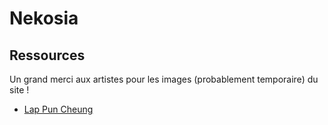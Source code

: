 # Nekosia

## Ressources

Un grand merci aux artistes pour les images (probablement temporaire) du site !

 * [Lap Pun Cheung](https://www.artstation.com/c780162)
